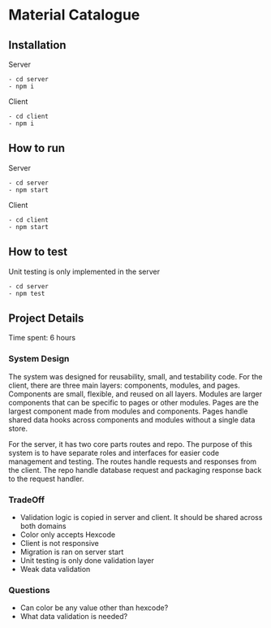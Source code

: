 # Material Catalogue

## Installation

Server

```
- cd server
- npm i
```

Client

```
- cd client
- npm i
```

## How to run

Server

```
- cd server
- npm start
```

Client

```
- cd client
- npm start
```

## How to test

Unit testing is only implemented in the server

```
- cd server
- npm test
```

## Project Details

Time spent: 6 hours

### System Design

The system was designed for reusability, small, and testability code. For the client, there are three main layers: components, modules, and pages. Components are small, flexible, and reused on all layers. Modules are larger components that can be specific to pages or other modules. Pages are the largest component made from modules and components. Pages handle shared data hooks across components and modules without a single data store.

For the server, it has two core parts routes and repo. The purpose of this system is to have separate roles and interfaces for easier code management and testing. The routes handle requests and responses from the client. The repo handle database request and packaging response back to the request handler.

### TradeOff

- Validation logic is copied in server and client. It should be shared across both domains
- Color only accepts Hexcode
- Client is not responsive
- Migration is ran on server start
- Unit testing is only done validation layer
- Weak data validation

### Questions

- Can color be any value other than hexcode?
- What data validation is needed?
